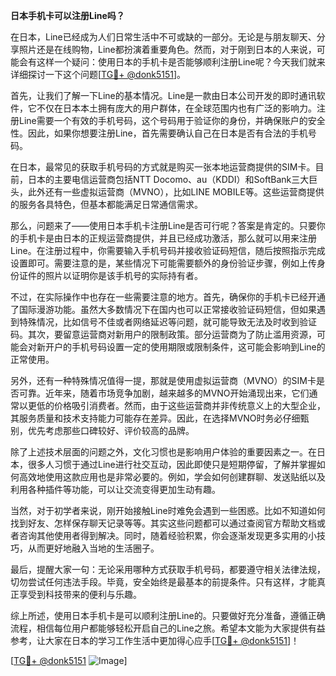 **日本手机卡可以注册Line吗？**

在日本，Line已经成为人们日常生活中不可或缺的一部分。无论是与朋友聊天、分享照片还是在线购物，Line都扮演着重要角色。然而，对于刚到日本的人来说，可能会有这样一个疑问：使用日本的手机卡是否能够顺利注册Line呢？今天我们就来详细探讨一下这个问题[[TG💪+ @donk5151](https://t.me/s/donk5151)]。

首先，让我们了解一下Line的基本情况。Line是一款由日本公司开发的即时通讯软件，它不仅在日本本土拥有庞大的用户群体，在全球范围内也有广泛的影响力。注册Line需要一个有效的手机号码，这个号码用于验证你的身份，并确保账户的安全性。因此，如果你想要注册Line，首先需要确认自己在日本是否有合法的手机号码。

在日本，最常见的获取手机号码的方式就是购买一张本地运营商提供的SIM卡。目前，日本的主要电信运营商包括NTT Docomo、au（KDDI）和SoftBank三大巨头，此外还有一些虚拟运营商（MVNO），比如LINE MOBILE等。这些运营商提供的服务各具特色，但基本都能满足日常通信需求。

那么，问题来了——使用日本手机卡注册Line是否可行呢？答案是肯定的。只要你的手机卡是由日本的正规运营商提供，并且已经成功激活，那么就可以用来注册Line。在注册过程中，你需要输入手机号码并接收验证码短信，随后按照指示完成设置即可。需要注意的是，某些情况下可能需要额外的身份验证步骤，例如上传身份证件的照片以证明你是该手机号的实际持有者。

不过，在实际操作中也存在一些需要注意的地方。首先，确保你的手机卡已经开通了国际漫游功能。虽然大多数情况下在国内也可以正常接收验证码短信，但如果遇到特殊情况，比如信号不佳或者网络延迟等问题，就可能导致无法及时收到验证码。其次，要留意运营商对新用户的限制政策。部分运营商为了防止滥用资源，可能会对新开户的手机号码设置一定的使用期限或限制条件，这可能会影响到Line的正常使用。

另外，还有一种特殊情况值得一提，那就是使用虚拟运营商（MVNO）的SIM卡是否可靠。近年来，随着市场竞争加剧，越来越多的MVNO开始涌现出来，它们通常以更低的价格吸引消费者。然而，由于这些运营商并非传统意义上的大型企业，其服务质量和技术支持能力可能存在差异。因此，在选择MVNO时务必仔细甄别，优先考虑那些口碑较好、评价较高的品牌。

除了上述技术层面的问题之外，文化习惯也是影响用户体验的重要因素之一。在日本，很多人习惯于通过Line进行社交互动，因此即使只是短期停留，了解并掌握如何高效地使用这款应用也是非常必要的。例如，学会如何创建群聊、发送贴纸以及利用各种插件等功能，可以让交流变得更加生动有趣。

当然，对于初学者来说，刚开始接触Line时难免会遇到一些困惑。比如不知道如何找到好友、怎样保存聊天记录等等。其实这些问题都可以通过查阅官方帮助文档或者咨询其他使用者得到解决。同时，随着经验积累，你会逐渐发现更多实用的小技巧，从而更好地融入当地的生活圈子。

最后，提醒大家一句：无论采用哪种方式获取手机号码，都要遵守相关法律法规，切勿尝试任何违法手段。毕竟，安全始终是最基本的前提条件。只有这样，才能真正享受到科技带来的便利与乐趣。

综上所述，使用日本手机卡是可以顺利注册Line的。只要做好充分准备，遵循正确流程，相信每位用户都能够轻松开启自己的Line之旅。希望本文能为大家提供有益参考，让大家在日本的学习工作生活中更加得心应手[[TG💪+ @donk5151](https://t.me/s/donk5151)]！

[[TG💪+ @donk5151](https://t.me/s/donk5151) ![Image](https://i.postimg.cc/rwNCRYN7/Snipaste-2025-04-30-17-27-05.png)]